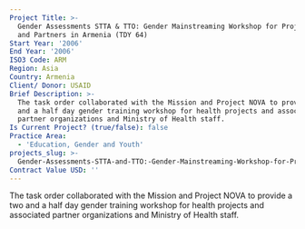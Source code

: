 ```yaml
---
Project Title: >-
  Gender Assessments STTA & TTO: Gender Mainstreaming Workshop for Project NOVA
  and Partners in Armenia (TDY 64)
Start Year: '2006'
End Year: '2006'
ISO3 Code: ARM
Region: Asia
Country: Armenia
Client/ Donor: USAID
Brief Description: >-
  The task order collaborated with the Mission and Project NOVA to provide a two
  and a half day gender training workshop for health projects and associated
  partner organizations and Ministry of Health staff.
Is Current Project? (true/false): false
Practice Area:
  - 'Education, Gender and Youth'
projects_slug: >-
  Gender-Assessments-STTA-and-TTO:-Gender-Mainstreaming-Workshop-for-Project-NOVA-and-Partners-in-Armenia-(TDY-64)
Contract Value USD: ''
---
```

The task order collaborated with the Mission and Project NOVA to provide a two and a half day gender training workshop for health projects and associated partner organizations and Ministry of Health staff.